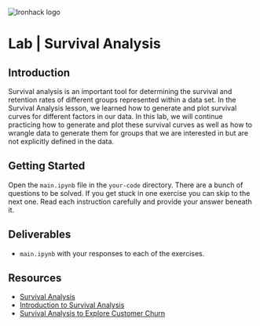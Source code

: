 ![Ironhack logo](https://i.imgur.com/1QgrNNw.png)

# Lab | Survival Analysis

## Introduction

Survival analysis is an important tool for determining the survival and retention rates of different groups represented within a data set. In the Survival Analysis lesson, we learned how to generate and plot survival curves for different factors in our data. In this lab, we will continue practicing how to generate and plot these survival curves as well as how to wrangle data to generate them for groups that we are interested in but are not explicitly defined in the data.

## Getting Started

Open the `main.ipynb` file in the `your-code` directory. There are a bunch of questions to be solved. If you get stuck in one exercise you can skip to the next one. Read each instruction carefully and provide your answer beneath it.

## Deliverables

- `main.ipynb` with your responses to each of the exercises.

## Resources

- [Survival Analysis](https://en.wikipedia.org/wiki/Survival_analysis)
- [Introduction to Survival Analysis](https://lifelines.readthedocs.io/en/latest/Survival%20Analysis%20intro.html)
- [Survival Analysis to Explore Customer Churn](https://towardsdatascience.com/survival-analysis-in-python-a-model-for-customer-churn-e737c5242822)